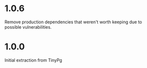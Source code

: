
# 1.0.6

Remove production dependencies that weren't worth keeping due to possible vulnerabilities.

# 1.0.0

Initial extraction from TinyPg